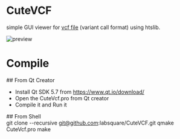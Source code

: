 # CuteVCF
simple GUI viewer for [vcf file](https://samtools.github.io/hts-specs/VCFv4.2.pdf) (variant call format) using htslib. 

![preview](https://raw.githubusercontent.com/labsquare/CuteVCF/master/preview.gif)


# Compile 
## From Qt Creator 
* Install Qt SDK 5.7 from https://www.qt.io/download/
* Open the CuteVcf.pro from Qt creator 
* Compile it and Run it 

## From Shell  
    git clone --recursive git@github.com:labsquare/CuteVCF.git
    qmake CuteVcf.pro 
    make 
